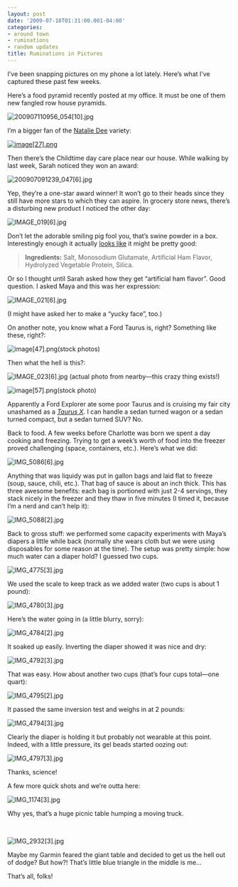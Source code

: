 ```yaml
---
layout: post
date: '2009-07-18T01:31:00.001-04:00'
categories:
- around town
- ruminations
- random updates
title: Ruminations in Pictures
---
```



I’ve been snapping pictures on my phone a lot lately. Here’s what I’ve captured these past few weeks.

Here’s a food pyramid recently posted at my office. It must be one of them new fangled row house pyramids.

![200907110956_054[10].jpg](/assets/2009/200907110956_054[10].jpg)</a>&#160;

I’m a bigger fan of the [Natalie Dee](http://nataliedee.com/) variety:  

[![image[27].png](/assets/2009/image[27].png)](http://www.nataliedee.com/030906) 







Then there’s the Childtime day care place near our house. While walking by last week, Sarah noticed they won an award:

![200907091239_047[6].jpg](/assets/2009/200907091239_047[6].jpg)</a> 

Yep, they’re a one-star award winner! It won’t go to their heads since they still have more stars to which they can aspire. In grocery store news, there’s a disturbing new product I noticed the other day:

![IMAGE_019[6].jpg](/assets/2009/IMAGE_019[6].jpg)</a> 

Don’t let the adorable smiling pig fool you, that’s swine powder in a box. Interestingly enough it actually [looks like](http://www.amazon.com/Goya-Ham-Flavored-Concentrate-1-41/dp/B0002HAAOM) it might be pretty good:
<blockquote> 

**Ingredients:** Salt, Monosodium Glutamate, Artificial Ham Flavor, Hydrolyzed Vegetable Protein, Silica. 
</blockquote>

Or so I thought until Sarah asked how they get “artificial ham flavor”. Good question. I asked Maya and this was her expression:

![IMAGE_021[6].jpg](/assets/2009/IMAGE_021[6].jpg)</a>

(I might have asked her to make a “yucky face”, too.)

On another note, you know what a Ford Taurus is, right? Something like these, right?:  

![image[47].png](/assets/2009/image[47].png)(stock photos)

Then what the hell is this?:  

![IMAGE_023[6].jpg](/assets/2009/IMAGE_023[6].jpg)</a> (actual photo from nearby—this crazy thing exists!)  

![image[57].png](/assets/2009/image[57].png)</a>(stock photo)

Apparently a Ford Explorer ate some poor Taurus and is cruising my fair city unashamed as a [*Taurus X*](http://www.fordvehicles.com/crossovers/taurusx/). I can handle a sedan turned wagon or a sedan turned compact, but a sedan turned SUV? No.

Back to food. A few weeks before Charlotte was born we spent a day cooking and freezing. Trying to get a week’s worth of food into the freezer proved challenging (space, containers, etc.). Here’s what we did:  

![IMG_5086[6].jpg](/assets/2009/IMG_5086[6].jpg)</a>&#160; 

Anything that was liquidy was put in gallon bags and laid flat to freeze (soup, sauce, chili, etc.). That bag of sauce is about an inch thick. This has three awesome benefits: each bag is portioned with just 2-4 servings, they stack nicely in the freezer and they thaw in five minutes (I timed it, because I’m a nerd and can’t help it):

![IMG_5088[2].jpg](/assets/2009/IMG_5088[2].jpg)</a>

Back to gross stuff: we performed some capacity experiments with Maya’s diapers a little while back (normally she wears cloth but we were using disposables for some reason at the time). The setup was pretty simple: how much water can a diaper hold? I guessed two cups.

![IMG_4775[3].jpg](/assets/2009/IMG_4775[3].jpg)</a>

We used the scale to keep track as we added water (two cups is about 1 pound):

![IMG_4780[3].jpg](/assets/2009/IMG_4780[3].jpg)</a> 

Here’s the water going in (a little blurry, sorry):

![IMG_4784[2].jpg](/assets/2009/IMG_4784[2].jpg)</a> 

It soaked up easily. Inverting the diaper showed it was nice and dry:

![IMG_4792[3].jpg](/assets/2009/IMG_4792[3].jpg)</a> 

That was easy. How about another two cups (that’s four cups total—one quart):

![IMG_4795[2].jpg](/assets/2009/IMG_4795[2].jpg)</a> 

It passed the same inversion test and weighs in at 2 pounds:

![IMG_4794[3].jpg](/assets/2009/IMG_4794[3].jpg)</a> 

Clearly the diaper is holding it but probably not wearable at this point. Indeed, with a little pressure, its gel beads started oozing out:

![IMG_4797[3].jpg](/assets/2009/IMG_4797[3].jpg)</a> 

Thanks, science!

A few more quick shots and we’re outta here:  

![IMG_1174[3].jpg](/assets/2009/IMG_1174[3].jpg)</a>  

Why yes, that’s a huge picnic table humping a moving truck.  

&#160;



 ![IMG_2932[3].jpg](/assets/2009/IMG_2932[3].jpg)</a>   

Maybe my Garmin feared the giant table and decided to get us the hell out of dodge? But how?! That’s little blue triangle in the middle is me…  

That’s all, folks!